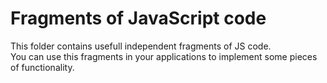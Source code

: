 # Fragments of JavaScript code

This folder contains usefull independent fragments of JS code.  
You can use this fragments in your applications to implement some pieces of functionality.

